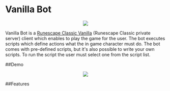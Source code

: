 # Vanilla Bot

<p align="center">
  <img src="https://github.com/rene-ott/vanilla-bot/blob/main/icon.png" />
</p>

Vanilla Bot is a [Runescape Classic Vanilla](https://www.runescapeclassic.org/) (Runescape Classic private server) client which enables to play the game for the user. The bot executes scripts which define actions what the in game character must do. The bot comes with pre-defined scripts, but it's also possible to write your own scripts. To run the script the user must select one from the script list.

##Demo
<p align="center">
  <img src="https://github.com/rene-ott/vanilla-bot/blob/main/demo.gif" />
</p>
##Features
